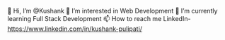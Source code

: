 👋 Hi, I’m @Kushank
👀 I’m interested in Web Development
🌱 I’m currently learning Full Stack Development
📫 How to reach me LinkedIn- https://www.linkedin.com/in/kushank-pulipati/
